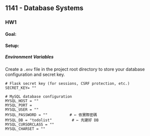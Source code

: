 ## 1141 - Database Systems
### HW1
#### Goal: 
#### Setup:
#####  Environment Variables
Create a `.env` file in the project root directory to store your database configuration and secret key.
```env
# Flask secret key (for sessions, CSRF protection, etc.)
SECRET_KEY= ""  

# MySQL database configuration
MYSQL_HOST = ""
MYSQL_PORT = 
MYSQL_USER = ""
MYSQL_PASSWORD = ""          # ← 依實際密碼
MYSQL_DB = "todolist"         # ← 先建好 DB
MYSQL_CURSORCLASS = ""
MYSQL_CHARSET = ""
```

